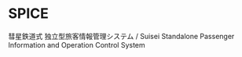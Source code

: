 # SPICE
 彗星鉄道式 独立型旅客情報管理システム / Suisei Standalone Passenger Information and Operation Control System
